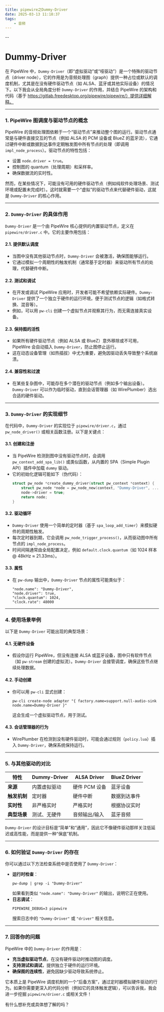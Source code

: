```yaml
---
title: pipewire之Dummy-Driver
date: 2025-03-13 11:18:37
tags:
	- 音频
---
```


--

# Dummy-Driver

在 PipeWire 中，`Dummy-Driver`（即“虚拟驱动”或“哑驱动”）是一个特殊的驱动节点（driver node），它的作用是为音频处理图（graph）提供一种占位或默认的调度机制，尤其是在没有硬件驱动节点（如 ALSA、蓝牙或其他实际设备）的情况下。以下我会从全局角度分析 `Dummy-Driver` 的作用，并结合 PipeWire 的架构和代码（基于 https://gitlab.freedesktop.org/pipewire/pipewire/）提供详细解释。

---

### 1. PipeWire 图调度与驱动节点的概念
PipeWire 的音频处理图依赖于一个“驱动节点”来推动整个图的运行。驱动节点通常是与硬件直接交互的节点（例如 ALSA 的 PCM 设备或 BlueZ 的蓝牙流），它通过硬件中断或数据到达事件定期触发图中所有节点的处理（即调用 `impl_node_process`）。驱动节点的特性包括：
- 设置 `node.driver = true`。
- 控制图的 quantum（处理周期）和采样率。
- 确保数据流的实时性。

然而，在某些情况下，可能没有可用的硬件驱动节点（例如纯软件处理场景、测试环境或配置未完成时）。这时就需要一个“虚拟”的驱动节点来代替硬件驱动，这就是 `Dummy-Driver` 的核心作用。

---

### 2. `Dummy-Driver` 的具体作用
`Dummy-Driver` 是一个由 PipeWire 核心提供的内置驱动节点，定义在 `pipewire/driver.c` 中。它的主要作用包括：

#### 2.1. 提供默认调度
- 当图中没有其他驱动节点时，`Dummy-Driver` 会被激活，确保图能够运行。
- 它通过模拟一个周期性的触发机制（通常基于定时器）来驱动所有节点的处理，代替硬件中断。

#### 2.2. 测试和调试
- 在开发或调试 PipeWire 应用时，开发者可能不希望依赖实际硬件。`Dummy-Driver` 提供了一个独立于硬件的运行环境，便于测试节点的逻辑（如格式转换、混音等）。
- 例如，可以用 `pw-cli` 创建一个虚拟节点并观察其行为，而无需连接真实设备。

#### 2.3. 保持图的活性
- 如果所有硬件驱动节点（例如 ALSA 或 BlueZ）意外移除或不可用，PipeWire 会自动插入 `Dummy-Driver`，防止图停止运行。
- 这在动态设备管理（如热插拔）中尤为重要，避免因驱动丢失导致整个系统崩溃。

#### 2.4. 兼容性和过渡
- 在某些复杂图中，可能存在多个潜在的驱动节点（例如多个输出设备）。`Dummy-Driver` 可以作为临时驱动，直到会话管理器（如 WirePlumber）选出合适的硬件驱动。

---

### 3. `Dummy-Driver` 的实现细节
在代码中，`Dummy-Driver` 的实现位于 `pipewire/driver.c`，通过 `pw_node_driver()` 或相关函数注册。以下是关键点：

#### 3.1. 创建和注册
- 当 PipeWire 检测到图中没有驱动节点时，会调用 `pw_context_add_spa_lib()` 或类似函数，从内置的 SPA（Simple Plugin API）插件中加载 `dummy` 驱动。
- 它的初始化逻辑可能如下（伪代码）：
  ```c
  struct pw_node *create_dummy_driver(struct pw_context *context) {
      struct pw_node *node = pw_node_new(context, "Dummy-Driver", ...);
      node->driver = true;
      return node;
  }
  ```

#### 3.2. 驱动循环
- `Dummy-Driver` 使用一个简单的定时器（基于 `spa_loop_add_timer`）来模拟硬件的周期性触发。
- 每次定时器到期，它会调用 `pw_node_trigger_process()`，从而驱动图中所有节点的 `impl_node_process`。
- 时间间隔通常由全局配置决定，例如 `default.clock.quantum`（如 1024 样本 @ 48kHz ≈ 21.33ms）。

#### 3.3. 属性
- 在 `pw-dump` 输出中，`Dummy-Driver` 节点的属性可能类似于：
  ```
  "node.name": "Dummy-Driver",
  "node.driver": true,
  "clock.quantum": 1024,
  "clock.rate": 48000
  ```

---

### 4. 使用场景举例
以下是 `Dummy-Driver` 可能出现的典型场景：

#### 4.1. 无硬件设备
- 假设你运行 PipeWire，但没有连接 ALSA 或蓝牙设备，图中只有软件节点（如 `pw-stream` 创建的虚拟流）。`Dummy-Driver` 会接管调度，确保这些节点继续处理数据。

#### 4.2. 手动创建
- 你可以用 `pw-cli` 显式创建：
  ```
  pw-cli create-node adapter "{ factory.name=support.null-audio-sink node.name=Dummy-Driver }"
  ```
  这会生成一个虚拟驱动节点，用于测试。

#### 4.3. 会话管理器的行为
- WirePlumber 在检测到没有硬件驱动时，可能会通过规则（`policy.lua`）插入 `Dummy-Driver`，确保系统保持运行。

---

### 5. 与其他驱动的对比
| 特性         | Dummy-Driver | ALSA Driver   | BlueZ Driver |
| ------------ | ------------ | ------------- | ------------ |
| **来源**     | 内置虚拟驱动 | 硬件 PCM 设备 | 蓝牙设备     |
| **触发机制** | 定时器       | 硬件中断      | 数据到达事件 |
| **实时性**   | 非严格实时   | 严格实时      | 根据协议实时 |
| **典型场景** | 测试、无硬件 | 音频输出/输入 | 蓝牙音频     |

`Dummy-Driver` 的设计目标是“简单”和“通用”，因此它不像硬件驱动那样关注低延迟或高性能，而是提供一种“保底”机制。

---

### 6. 如何验证 `Dummy-Driver` 的存在
你可以通过以下方法检查系统中是否使用了 `Dummy-Driver`：
- **运行时检查**：
  ```
  pw-dump | grep -i "Dummy-Driver"
  ```
  如果看到类似 `"node.name": "Dummy-Driver"` 的输出，说明它正在使用。
- **日志调试**：
  ```
  PIPEWIRE_DEBUG=3 pipewire
  ```
  搜索日志中的 `"Dummy-Driver"` 或 `"driver"` 相关信息。

---

### 7. 回答你的问题
PipeWire 中的 `Dummy-Driver` 的作用是：
- **充当虚拟驱动节点**，在没有硬件驱动时推动图的调度。
- **支持测试和调试**，提供独立于硬件的运行环境。
- **确保图的连续性**，避免因缺少驱动导致系统停止。

它本质上是 PipeWire 调度机制的一个“后备方案”，通过定时器模拟硬件驱动的行为。如果你需要更深入的代码分析（例如它的具体触发逻辑），可以告诉我，我会进一步挖掘 `pipewire/driver.c` 或相关文件！

有什么想补充或具体想了解的吗？
